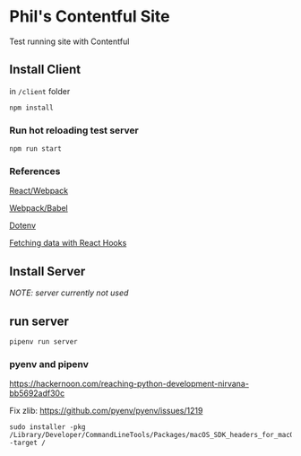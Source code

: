 # Phil's Contentful Site
Test running site with Contentful

## Install Client
in `/client` folder

```
npm install
```

### Run hot reloading test server

```
npm run start
```

### References

[React/Webpack](https://www.freecodecamp.org/news/part-1-react-app-from-scratch-using-webpack-4-562b1d231e75/)

[Webpack/Babel](https://medium.com/@jeffrey.allen.lewis/the-ultimate-2018-webpack-4-and-babel-setup-guide-npm-yarn-dependencies-compared-entry-points-866b577da6a)

[Dotenv](https://www.npmjs.com/package/dotenv-webpack)

[Fetching data with React Hooks](https://www.robinwieruch.de/react-hooks-fetch-data/)


## Install Server

_NOTE: server currently not used_

## run server

```
pipenv run server
```


### pyenv and pipenv

https://hackernoon.com/reaching-python-development-nirvana-bb5692adf30c


Fix zlib: https://github.com/pyenv/pyenv/issues/1219
```
sudo installer -pkg /Library/Developer/CommandLineTools/Packages/macOS_SDK_headers_for_macOS_10.14.pkg -target /
```

